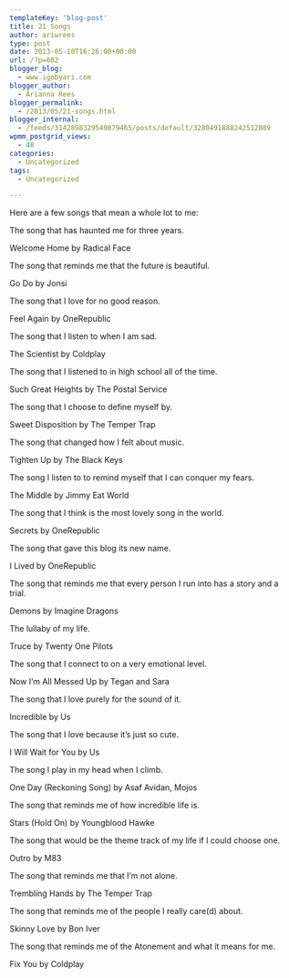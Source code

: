 ```yaml
---
templateKey: 'blog-post'
title: 21 Songs
author: ariwrees
type: post
date: 2013-05-10T16:26:00+00:00
url: /?p=682
blogger_blog:
  - www.igobyari.com
blogger_author:
  - Arianna Rees
blogger_permalink:
  - /2013/05/21-songs.html
blogger_internal:
  - /feeds/3142898329549879465/posts/default/3280491888242512889
wpmm_postgrid_views:
  - 48
categories:
  - Uncategorized
tags:
  - Uncategorized

---
```

Here are a few songs that mean a whole lot to me:

The song that has haunted me for three years. 

Welcome Home by Radical Face

The song that reminds me that the future is beautiful.

Go Do by Jonsi

The song that I love for no good reason.

Feel Again by OneRepublic

The song that I listen to when I am sad. 

The Scientist by Coldplay

The song that I listened to in high school all of the time. 

Such Great Heights by The Postal Service

The song that I choose to define myself by.

Sweet Disposition by The Temper Trap

The song that changed how I felt about music.

Tighten Up by The Black Keys

The song I listen to to remind myself that I can conquer my fears.

The Middle by Jimmy Eat World

The song that I think is the most lovely song in the world. 

Secrets by OneRepublic 

The song that gave this blog its new name. 

I Lived by OneRepublic 

The song that reminds me that every person I run into has a story and a trial.

Demons by Imagine Dragons

The lullaby of my life. 

Truce by Twenty One Pilots

The song that I connect to on a very emotional level.

Now I’m All Messed Up by Tegan and Sara

The song that I love purely for the sound of it.

Incredible by Us

The song that I love because it’s just so cute. 

I Will Wait for You by Us

The song I play in my head when I climb. 

One Day (Reckoning Song) by Asaf Avidan, Mojos

The song that reminds me of how incredible life is. 

Stars (Hold On) by Youngblood Hawke

The song that would be the theme track of my life if I could choose one. 

Outro by M83

The song that reminds me that I’m not alone. 

Trembling Hands by The Temper Trap

The song that reminds me of the people I really care(d) about.

Skinny Love by Bon Iver

The song that reminds me of the Atonement and what it means for me. 

Fix You by Coldplay